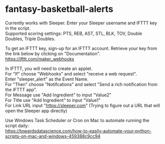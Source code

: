 # fantasy-basketball-alerts

Currently works with Sleeper. Enter your Sleeper username and IFTTT key in the script.  
Supported scoring settings: PTS, REB, AST, STL, BLK, TOV, Double Doubles, Triple Doubles.

To get an IFTTT key, sign-up for an IFTTT account. Retrieve your key from the link below by clicking on "Documentation".  
https://ifttt.com/maker_webhooks

In IFTTT, you will need to create an applet.  
For "If" choose "Webhooks" and select "receive a web request".  
Enter "sleeper_alert" as the Event Name.  
For "Then" choose "Notifcations" and select "Send a rich notification from the IFTTT app".  
For Message use "Add Ingredient" to input "Value2"  
For Title use "Add Ingredient" to input "Value1"  
For Link URL input "https://sleeper.com" (Trying to figure out a URL that will open the Sleeper app directly)

Use Windows Task Scheduler or Cron on Mac to automate running the script daily:  
https://towardsdatascience.com/how-to-easily-automate-your-python-scripts-on-mac-and-windows-459388c9cc94
